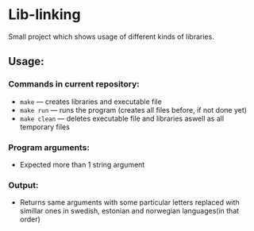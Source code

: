 # Lib-linking

Small project which shows usage of different kinds of libraries.

## Usage:

### Commands in current repository:
+ `make` — creates libraries and executable file 
+ `make run` — runs the program (creates all files before, if not done yet)
+ `make clean` — deletes executable file and libraries aswell as all temporary files
### Program arguments:
+ Expected more than 1 string argument
### Output:
+ Returns same arguments with some particular letters replaced with simillar ones in swedish, estonian and norwegian languages(in that order)

